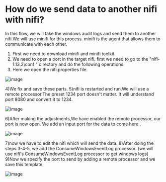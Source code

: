 # How do we send data to another nifi with nifi?

In this flow, we will take the windows audit logs and send them to another nifi.We will use minifi for this process.
minifi is the agent that allows them to communicate with each other.

1) First we need to download minifi and minifi toolkit.
2) We need to open a port in the target nifi. first we need to go to the "nifi-1.13.2\conf " directory and do the following operations.
3) Here we open the nifi.properties file.

![image](https://user-images.githubusercontent.com/58874305/129353531-1cd6c3e0-e1d7-4a47-808a-53e5411b5a54.png)

4)We fix and save these parts. 
5)nifi is restarted and run.We will use a remote processor.The preset 1234 port doesn't matter. It will understand port 8080 and convert it to 1234.

![image](https://user-images.githubusercontent.com/58874305/129353939-6ae1a535-2444-48f8-b3cd-dd9463b7a02d.png)

6)After making the adjustments,We have enabled the remote processor, our port is now open. We add an input port for the data to come here .

![image](https://user-images.githubusercontent.com/58874305/129354572-934aba34-8c08-4cfe-86b7-9f00bf4d00cf.png)

7)now we have to edit the nifi which will send the data. 
8)After doing the steps 3-4-5, we add the ConsumeWindowsEventLog processor. (we will use nifi's ConsumeWindowsEventLog processor to get windows logs)
9)Now we specify the port to send by adding a remote processor and we save this template.

![image](https://user-images.githubusercontent.com/58874305/129355131-7dab8feb-6b49-426d-966f-eb6c412dc458.png)












